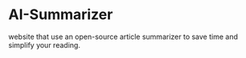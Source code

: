 # AI-Summarizer
website that use an open-source article summarizer to save time and simplify your reading.
